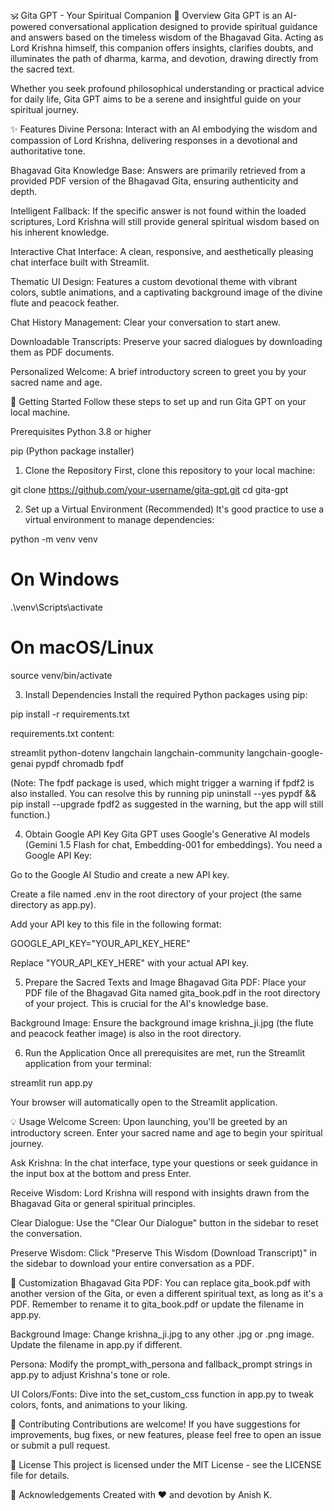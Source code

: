 🕉️ Gita GPT - Your Spiritual Companion
🙏 Overview
Gita GPT is an AI-powered conversational application designed to provide spiritual guidance and answers based on the timeless wisdom of the Bhagavad Gita. Acting as Lord Krishna himself, this companion offers insights, clarifies doubts, and illuminates the path of dharma, karma, and devotion, drawing directly from the sacred text.

Whether you seek profound philosophical understanding or practical advice for daily life, Gita GPT aims to be a serene and insightful guide on your spiritual journey.

✨ Features
Divine Persona: Interact with an AI embodying the wisdom and compassion of Lord Krishna, delivering responses in a devotional and authoritative tone.

Bhagavad Gita Knowledge Base: Answers are primarily retrieved from a provided PDF version of the Bhagavad Gita, ensuring authenticity and depth.

Intelligent Fallback: If the specific answer is not found within the loaded scriptures, Lord Krishna will still provide general spiritual wisdom based on his inherent knowledge.

Interactive Chat Interface: A clean, responsive, and aesthetically pleasing chat interface built with Streamlit.

Thematic UI Design: Features a custom devotional theme with vibrant colors, subtle animations, and a captivating background image of the divine flute and peacock feather.

Chat History Management: Clear your conversation to start anew.

Downloadable Transcripts: Preserve your sacred dialogues by downloading them as PDF documents.

Personalized Welcome: A brief introductory screen to greet you by your sacred name and age.

🚀 Getting Started
Follow these steps to set up and run Gita GPT on your local machine.

Prerequisites
Python 3.8 or higher

pip (Python package installer)

1. Clone the Repository
First, clone this repository to your local machine:

git clone https://github.com/your-username/gita-gpt.git
cd gita-gpt

2. Set up a Virtual Environment (Recommended)
It's good practice to use a virtual environment to manage dependencies:

python -m venv venv
# On Windows
.\venv\Scripts\activate
# On macOS/Linux
source venv/bin/activate

3. Install Dependencies
Install the required Python packages using pip:

pip install -r requirements.txt

requirements.txt content:

streamlit
python-dotenv
langchain
langchain-community
langchain-google-genai
pypdf
chromadb
fpdf

(Note: The fpdf package is used, which might trigger a warning if fpdf2 is also installed. You can resolve this by running pip uninstall --yes pypdf && pip install --upgrade fpdf2 as suggested in the warning, but the app will still function.)

4. Obtain Google API Key
Gita GPT uses Google's Generative AI models (Gemini 1.5 Flash for chat, Embedding-001 for embeddings). You need a Google API Key:

Go to the Google AI Studio and create a new API key.

Create a file named .env in the root directory of your project (the same directory as app.py).

Add your API key to this file in the following format:

GOOGLE_API_KEY="YOUR_API_KEY_HERE"

Replace "YOUR_API_KEY_HERE" with your actual API key.

5. Prepare the Sacred Texts and Image
Bhagavad Gita PDF: Place your PDF file of the Bhagavad Gita named gita_book.pdf in the root directory of your project. This is crucial for the AI's knowledge base.

Background Image: Ensure the background image krishna_ji.jpg (the flute and peacock feather image) is also in the root directory.

6. Run the Application
Once all prerequisites are met, run the Streamlit application from your terminal:

streamlit run app.py

Your browser will automatically open to the Streamlit application.

💡 Usage
Welcome Screen: Upon launching, you'll be greeted by an introductory screen. Enter your sacred name and age to begin your spiritual journey.

Ask Krishna: In the chat interface, type your questions or seek guidance in the input box at the bottom and press Enter.

Receive Wisdom: Lord Krishna will respond with insights drawn from the Bhagavad Gita or general spiritual principles.

Clear Dialogue: Use the "Clear Our Dialogue" button in the sidebar to reset the conversation.

Preserve Wisdom: Click "Preserve This Wisdom (Download Transcript)" in the sidebar to download your entire conversation as a PDF.

🎨 Customization
Bhagavad Gita PDF: You can replace gita_book.pdf with another version of the Gita, or even a different spiritual text, as long as it's a PDF. Remember to rename it to gita_book.pdf or update the filename in app.py.

Background Image: Change krishna_ji.jpg to any other .jpg or .png image. Update the filename in app.py if different.

Persona: Modify the prompt_with_persona and fallback_prompt strings in app.py to adjust Krishna's tone or role.

UI Colors/Fonts: Dive into the set_custom_css function in app.py to tweak colors, fonts, and animations to your liking.

🤝 Contributing
Contributions are welcome! If you have suggestions for improvements, bug fixes, or new features, please feel free to open an issue or submit a pull request.

📜 License
This project is licensed under the MIT License - see the LICENSE file for details.

🙏 Acknowledgements
Created with ❤️ and devotion by Anish K.

